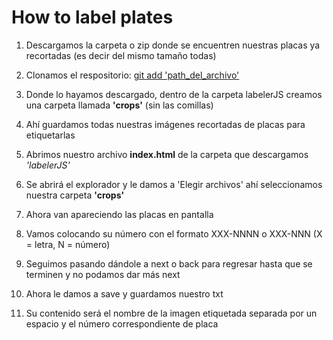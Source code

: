 # How to label plates

1. Descargamos la carpeta o zip donde se encuentren nuestras placas ya recortadas (es decir del mismo tamaño todas)
   
2. Clonamos el respositorio:
    [git add 'path_del_archivo'](https://github.com/Tubaher/labelerJS.git)

3. Donde lo hayamos descargado, dentro de la carpeta  labelerJS creamos una carpeta llamada **'crops'** (sin las comillas)
   
4. Ahí guardamos todas nuestras imágenes recortadas de placas para etiquetarlas

5. Abrimos nuestro archivo **index.html** de la carpeta que descargamos *'labelerJS'*
6. Se abrirá el explorador y le damos a 'Elegir archivos' ahí seleccionamos nuestra carpeta **'crops'**
7. Ahora van apareciendo las placas en pantalla
8. Vamos colocando su número con el formato XXX-NNNN o XXX-NNN (X = letra, N = número)
9. Seguimos pasando dándole a next o back para regresar hasta que se terminen y no podamos dar más next
10. Ahora le damos a save y guardamos nuestro txt
11. Su contenido será el nombre de la imagen etiquetada separada por un espacio y el número correspondiente de placa

